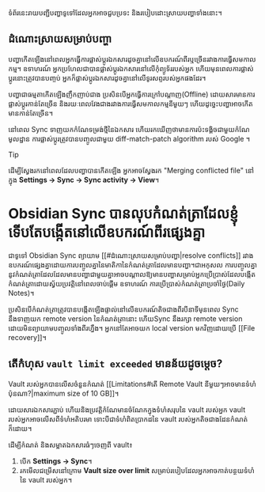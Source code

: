 ទំព័រនេះរាយបញ្ជីបញ្ហាទូទៅដែលអ្នកអាចជួបប្រទះ និងរបៀបដោះស្រាយបញ្ហាទាំងនោះ។

## ដំណោះស្រាយសម្រាប់បញ្ហា

បញ្ហាកើតឡើងនៅពេលអ្នកធ្វើការផ្លាស់ប្តូរឯកសារដូចគ្នានៅលើឧបករណ៍ពីរឬច្រើនរវាងការធ្វើសមកាលកម្ម។ ឧទាហរណ៍ អ្នកប្រហែលជាបានផ្លាស់ប្តូរឯកសារនៅលើកុំព្យូទ័ររបស់អ្នក ហើយមុនពេលការផ្លាស់ប្តូរនោះត្រូវបានបញ្ចប់ អ្នកក៏ផ្លាស់ប្តូរឯកសារដូចគ្នានៅលើទូរសព្ទរបស់អ្នកផងដែរ។

បញ្ហាជាធម្មតាកើតឡើងញឹកញាប់ជាង ប្រសិនបើអ្នកធ្វើការក្រៅបណ្តាញ(Offline) ដោយសារមានការផ្លាស់ប្តូរកាន់តែច្រើន និងរយៈពេលវែងជាងរវាងការធ្វើសមកាលកម្មនីមួយៗ ហើយដូច្នេះបញ្ហាអាចកើតមានកាន់តែច្រើន។

នៅពេល Sync ទាញយកកំណែទម្រង់ថ្មីនៃឯកសារ ហើយរកឃើញថាមានការប៉ះទង្គិចជាមួយកំណែមូលដ្ឋាន ការផ្លាស់ប្តូរត្រូវបានបញ្ចូលជាមួយ diff-match-patch algorithm របស់ Google ។

> [!tip]
> ដើម្បីស្វែងរកនៅពេលដែលបញ្ហាបានកើតឡើង អ្នកអាចស្វែងរក "Merging conflicted file" នៅក្នុង **Settings → Sync → Sync activity → View**។

# Obsidian Sync បានលុបកំណត់ត្រាដែលខ្ញុំទើបតែបង្កើតនៅលើឧបករណ៍ពីរផ្សេងគ្នា

ជាទូទៅ Obsidian Sync ព្យាយាម [[#ដំណោះស្រាយសម្រាប់បញ្ហា|resolve conflicts]] រវាង​ឧបករណ៍​ផ្សេងគ្នាដោយ​ការ​បញ្ចូល​គ្នា​នៃ​មាតិកា​នៃ​កំណត់​ត្រា​ដែល​មានបញ្ហា។ជាអកុសល ការបញ្ចូលគ្នានូវកំណត់ត្រាដែលដែលមានបញ្ហាជាមួយគ្នាអាចបណ្តាលឱ្យមានបញ្ហាសម្រាប់អ្នកប្រើប្រាស់ដែលបង្កើតកំណត់ត្រាដោយស្វ័យប្រវត្តិនៅពេលចាប់ផ្តើម ឧទាហរណ៍ ការប្រើប្រាស់កំណត់ត្រាប្រចាំថ្ងៃ(Daily Notes)។

ប្រសិនបើកំណត់ត្រាត្រូវបានបង្កើតឡើងផ្ទាល់នៅលើឧបករណ៍តិចជាងពីរបីនាទីមុនពេល Sync នឹងទាញយក remote version នៃកំណត់ត្រានោះ ហើយSync នឹងរក្សា​ remote version ដោយមិនព្យាយាមបញ្ចូលទាំងពីរហ្នឹង។ អ្នកនៅតែអាចយក local version មកវិញដោយប្រើ [[File recovery]]។

## តើកំហុស `vault limit exceeded` មានន័យដូចម្តេច?

Vault របស់អ្នកបានលើសចំនួនកំណត់ [[Limitations#តើ​ Remote Vault នីមួយៗអាចមានទំហំប៉ុនណា?|maximum size of 10 GB]]។

ដោយសារឯកសារភ្ជាប់ ហើយនិងប្រវត្តិកំណែមានចំណែកក្នុងទំហំសរុបនៃ vault របស់អ្នក vault របស់អ្នកអាចលើសពីទំហំអតិបរមា ទោះបីជាទំហំពិតប្រាកដនៃ vault របស់អ្នកតិចជាងដែនកំណត់ក៏ដោយ។

ដើម្បីកំណត់ និងសម្អាតឯកសារធំៗចេញពី vault៖

1. បើក **Settings → Sync**។
2. រកមើលជម្រើសនៅក្រោម **Vault size over limit** សម្រាប់របៀបដែលអ្នកអាចកាត់បន្ថយទំហំនៃ​ vault របស់អ្នក។
